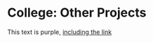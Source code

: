 # College: Other Projects

<div class="text-purple">This text is purple, <a href="#" class="text-inherit">including the link</a>
</div>
